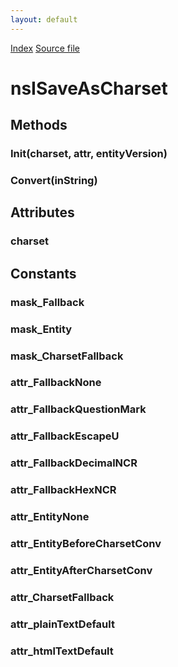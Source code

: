 ```yaml
---
layout: default
---
```

<div id='links'><a href="../index.html">Index</a>
<a href="http://dxr.mozilla.org/mozilla-central/source/intl/unicharutil/nsISaveAsCharset.idl">Source file</a>
</div>

# nsISaveAsCharset #

## Methods ##

### Init(charset, attr, entityVersion) ###

### Convert(inString) ###

## Attributes ##

### charset ###

## Constants ##

### mask_Fallback ###

### mask_Entity ###

### mask_CharsetFallback ###

### attr_FallbackNone ###

### attr_FallbackQuestionMark ###

### attr_FallbackEscapeU ###

### attr_FallbackDecimalNCR ###

### attr_FallbackHexNCR ###

### attr_EntityNone ###

### attr_EntityBeforeCharsetConv ###

### attr_EntityAfterCharsetConv ###

### attr_CharsetFallback ###

### attr_plainTextDefault ###

### attr_htmlTextDefault ###
